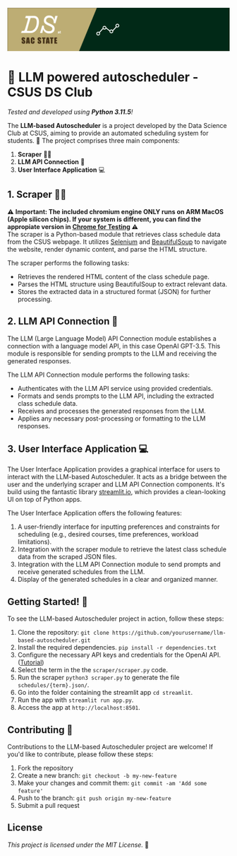 ![Banner](assets/banner.png)
# 🐍 LLM powered autoscheduler - CSUS DS Club

*Tested and developed using **Python 3.11.5**!*

The **LLM-based Autoscheduler** is a project developed by the Data Science Club at CSUS, aiming to provide an automated scheduling system for students. 📅 The project comprises three main components:

1. **Scraper** 🕵️‍♂️
2. **LLM API Connection** 🤖
3. **User Interface Application** 💻

## 1. Scraper 🕵️‍♂️
⚠️ **Important: The included chromium engine ONLY runs on ARM MacOS (Apple silicon chips). If your system is different, you can find the appropiate version in [Chrome for Testing](https://googlechromelabs.github.io/chrome-for-testing/) ⚠️** <br>
The scraper is a Python-based module that retrieves class schedule data from the CSUS webpage. It utilizes [Selenium](https://www.selenium.dev/documentation/webdriver/) and [BeautifulSoup](https://pypi.org/project/beautifulsoup4/) to navigate the website, render dynamic content, and parse the HTML structure.

The scraper performs the following tasks:
- Retrieves the rendered HTML content of the class schedule page.
- Parses the HTML structure using BeautifulSoup to extract relevant data.
- Stores the extracted data in a structured format (JSON) for further processing.

## 2. LLM API Connection 🤖
The LLM (Large Language Model) API Connection module establishes a connection with a language model API, in this case OpenAI GPT-3.5. This module is responsible for sending prompts to the LLM and receiving the generated responses.

The LLM API Connection module performs the following tasks:
- Authenticates with the LLM API service using provided credentials.
- Formats and sends prompts to the LLM API, including the extracted class schedule data.
- Receives and processes the generated responses from the LLM.
- Applies any necessary post-processing or formatting to the LLM responses.

## 3. User Interface Application 💻
The User Interface Application provides a graphical interface for users to interact with the LLM-based Autoscheduler. It acts as a bridge between the user and the underlying scraper and LLM API Connection components. It's build using the fantastic library [streamlit.io](https://streamlit.io), which provides a clean-looking UI on top of Python apps.

The User Interface Application offers the following features:
1. A user-friendly interface for inputting preferences and constraints for scheduling (e.g., desired courses, time preferences, workload limitations).
2. Integration with the scraper module to retrieve the latest class schedule data from the scraped JSON files.
3. Integration with the LLM API Connection module to send prompts and receive generated schedules from the LLM.
4. Display of the generated schedules in a clear and organized manner.

## Getting Started! 🎉
To see the LLM-based Autoscheduler project in action, follow these steps:
1. Clone the repository: `git clone https://github.com/yourusername/llm-based-autoscheduler.git`
2. Install the required dependencies. `pip install -r dependencies.txt`
3. Configure the necessary API keys and credentials for the OpenAI API. ([Tutorial](https://openai.com/blog/openai-api))
4. Select the term in the the `scraper/scraper.py` code.
5. Run the scraper `python3 scraper.py` to generate the file `schedules/{term}.json/`.
6. Go into the folder containing the streamlit app `cd streamlit`.
7. Run the app with `streamlit run app.py`.
8. Access the app at `http://localhost:8501`.

## Contributing 🤝
Contributions to the LLM-based Autoscheduler project are welcome! If you'd like to contribute, please follow these steps:
1. Fork the repository
2. Create a new branch: `git checkout -b my-new-feature`
3. Make your changes and commit them: `git commit -am 'Add some feature'`
4. Push to the branch: `git push origin my-new-feature`
5. Submit a pull request

## License
*This project is licensed under the MIT License.* 📜